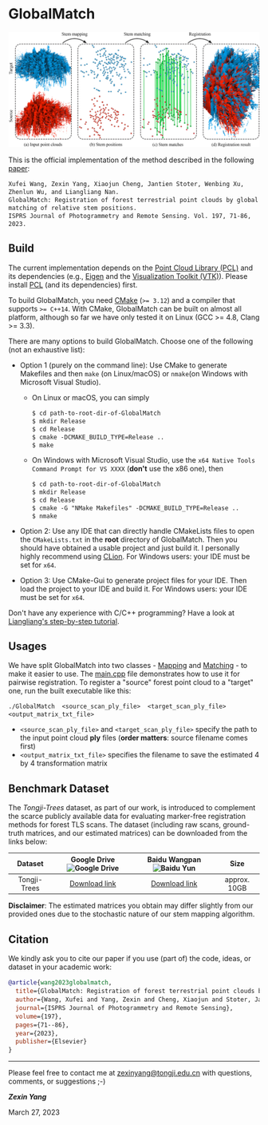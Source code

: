 # GlobalMatch

<p align="center"> 
  <img src="./image/global_match.jpg">
<p/>

This is the official implementation of the method described in the
following [paper](https://www.sciencedirect.com/science/article/pii/S0924271623000199):

```
Xufei Wang, Zexin Yang, Xiaojun Cheng, Jantien Stoter, Wenbing Xu, Zhenlun Wu, and Liangliang Nan. 
GlobalMatch: Registration of forest terrestrial point clouds by global matching of relative stem positions.
ISPRS Journal of Photogrammetry and Remote Sensing. Vol. 197, 71-86, 2023.
```

## Build

The current implementation depends on the [Point Cloud Library (PCL)](https://pointclouds.org) and its dependencies
(e.g., [Eigen](https://eigen.tuxfamily.org/index.php?title=Main_Page) and the [Visualization Toolkit (VTK)](https://vtk.org)).
Please install [PCL](https://pointclouds.org/downloads/#cross-platform) (and its dependencies) first.

To build GlobalMatch, you need [CMake](https://cmake.org/download/) (`>= 3.12`) and a compiler that
supports `>= C++14`.
With CMake, GlobalMatch can be built on almost all platform, 
although so far we have only tested it on Linux (GCC >= 4.8, Clang >= 3.3).

There are many options to build GlobalMatch. Choose one of the following (not an exhaustive list):

- Option 1 (purely on the command line): Use CMake to generate Makefiles and then `make` (on Linux/macOS) or `nmake`(on
  Windows with Microsoft
  Visual Studio).
    - On Linux or macOS, you can simply
      ```
      $ cd path-to-root-dir-of-GlobalMatch
      $ mkdir Release
      $ cd Release
      $ cmake -DCMAKE_BUILD_TYPE=Release ..
      $ make
      ```
    - On Windows with Microsoft Visual Studio, use the `x64 Native Tools Command Prompt for VS XXXX` (**don't** use the
      x86 one), then
      ```
      $ cd path-to-root-dir-of-GlobalMatch
      $ mkdir Release
      $ cd Release
      $ cmake -G "NMake Makefiles" -DCMAKE_BUILD_TYPE=Release ..
      $ nmake
      ```

- Option 2: 
  Use any IDE that can directly handle CMakeLists files to open the `CMakeLists.txt` in the **root** directory
  of GlobalMatch. 
  Then you should have obtained a usable project and just build it. 
  I personally highly recommend using [CLion](https://www.jetbrains.com/clion/). 
  For Windows users: your IDE must be set for `x64`.

- Option 3: 
  Use CMake-Gui to generate project files for your IDE. 
  Then load the project to your IDE and build it. 
  For Windows users: your IDE must be set for `x64`.

Don't have any experience with C/C++ programming?
Have a look at <a href="https://github.com/LiangliangNan/Easy3D/blob/main/HowToBuild.md">Liangliang's step-by-step
tutorial</a>.

## Usages

We have split GlobalMatch into two classes - [Mapping](./code/global_match/stem_mapping.h) 
and [Matching](./code/global_match/stem_matching.h) - to make it easier to use. 
The [main.cpp](./code/global_match/main.cpp) file demonstrates how to use it for pairwise registration. 
To register a "source" forest point cloud to a "target" one, run the built executable like this:
```commandline
./GlobalMatch  <source_scan_ply_file>  <target_scan_ply_file>  <output_matrix_txt_file>
```
- `<source_scan_ply_file>` and `<target_scan_ply_file>` specify the path to the input point cloud **ply** files (**order matters**: source filename comes first)
- `<output_matrix_txt_file>` specifies the filename to save the estimated 4 by 4 transformation matrix

## Benchmark Dataset

The *Tongji-Trees* dataset, as part of our work, is introduced to complement the scarce publicly available data for
evaluating marker-free registration methods for forest TLS scans.
The dataset (including raw scans, ground-truth matrices, and our estimated matrices) can be downloaded from the links
below:

|   Dataset    | Google Drive <img src="https://ssl.gstatic.com/docs/doclist/images/drive_2022q3_32dp.png" alt="Google Drive" width="18"/> | Baidu Wangpan <img src="https://nd-static.bdstatic.com/m-static/v20-main/favicon-main.ico" alt="Baidu Yun" width="18"/> |     Size     |
|:------------:|:-------------------------------------------------------------------------------------------------------------------------:|:-----------------------------------------------------------------------------------------------------------------------:|:------------:|
| Tongji-Trees |                                   [Download link](https://forms.gle/c8BXMHYTqd1iULBv8)                                    |                                  [Download link](https://wj.qq.com/s2/11690595/201c/)                                   | approx. 10GB |

**Disclaimer**:
The estimated matrices you obtain may differ slightly from our provided ones due to the stochastic nature of our stem mapping algorithm.

## Citation
We kindly ask you to cite our paper if you use (part of) the code, ideas, or dataset in your academic work:

```bibtex
@article{wang2023globalmatch,
  title={GlobalMatch: Registration of forest terrestrial point clouds by global matching of relative stem positions},
  author={Wang, Xufei and Yang, Zexin and Cheng, Xiaojun and Stoter, Jantien and Xu, Wenbing and Wu, Zhenlun and Nan, Liangliang},
  journal={ISPRS Journal of Photogrammetry and Remote Sensing},
  volume={197},
  pages={71--86},
  year={2023},
  publisher={Elsevier}
}
```

---------

Please feel free to contact me at [zexinyang@tongji.edu.cn](zexinyang@tongji.edu.cn) with questions, comments, or suggestions ;-)

**_Zexin Yang_**

March 27, 2023
